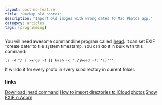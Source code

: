 ```yaml
---
layout: post-no-feature
title: "Backup old photos"
description: "Import old images with wrong dates to Mac Photos app."
category: articles
tags: [programming]
---
```

You will need awesome commandline program called [jhead](https://www.sentex.ca/~mwandel/jhead/). It can set EXIF "create date" to file system timestamp. You can do it in bulk with this command:

```
ls -d */ | xargs -I {} bash -c "./jhead -ft '{}'*"
```

It will do it for every photo in every subdirectory in current folder.


### links
[Download jhead command](https://www.sentex.ca/~mwandel/jhead/)
[How to import directories to iCloud photos](https://photofocus.com/software/how-to-import-folder-hierarchies-in-apple-photos/)
[Show EXIF in Acorn](https://flyingmeat.com/acorn/docs/image_metadata.html)
